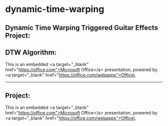 # dynamic-time-warping

## Dynamic Time Warping Triggered Guitar Effects Project:

## DTW Algorithm:

This is an embedded \<a target="\_blank" href="https://office.com">Microsoft Office\</a> presentation, powered by \<a target="\_blank" href="https://office.com/webapps">Office\</a>.

***

## Project:

This is an embedded \<a target="\_blank" href="https://office.com">Microsoft Office\</a> presentation, powered by \<a target="\_blank" href="https://office.com/webapps">Office\</a>.
